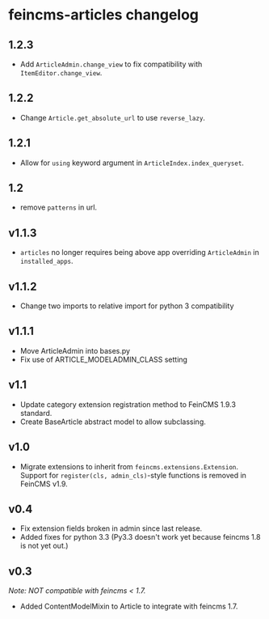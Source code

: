 # feincms-articles changelog

## 1.2.3

* Add `ArticleAdmin.change_view` to fix compatibility with `ItemEditor.change_view`.

## 1.2.2

* Change `Article.get_absolute_url` to use `reverse_lazy`.

## 1.2.1

* Allow for `using` keyword argument in `ArticleIndex.index_queryset`.

## 1.2

* remove `patterns` in url.

## v1.1.3

* `articles` no longer requires being above app overriding `ArticleAdmin` in `installed_apps`.

## v1.1.2

* Change two imports to relative import for python 3 compatibility

## v1.1.1

* Move ArticleAdmin into bases.py
* Fix use of ARTICLE_MODELADMIN_CLASS setting

## v1.1

* Update category extension registration method to FeinCMS 1.9.3 standard.
* Create BaseArticle abstract model to allow subclassing.

## v1.0

* Migrate extensions to inherit from ``feincms.extensions.Extension``. Support
 for ``register(cls, admin_cls)``-style functions is removed in FeinCMS v1.9.

## v0.4

* Fix extension fields broken in admin since last release.
* Added fixes for python 3.3 (Py3.3 doesn't work yet because feincms 1.8 is not yet out.)

## v0.3

*Note: NOT compatible with feincms < 1.7.*

* Added ContentModelMixin to Article to integrate with feincms 1.7.

